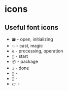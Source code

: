 # icons



## Useful font icons

 * `🗃` - open, initializing
 * `✨` - cast, magic
 * `⚙️`  - processing, operation
 * `🚀` - start
 * `📦` - package
 * `⚓`  - done
 * `📄` - 
 * `🎉` - 
 * `👉` - 